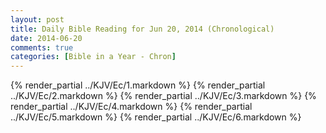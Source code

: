 ```yaml
---
layout: post
title: Daily Bible Reading for Jun 20, 2014 (Chronological)
date: 2014-06-20
comments: true
categories: [Bible in a Year - Chron]
---
```

{% render_partial ../KJV/Ec/1.markdown %}
{% render_partial ../KJV/Ec/2.markdown %}
{% render_partial ../KJV/Ec/3.markdown %}
{% render_partial ../KJV/Ec/4.markdown %}
{% render_partial ../KJV/Ec/5.markdown %}
{% render_partial ../KJV/Ec/6.markdown %}
